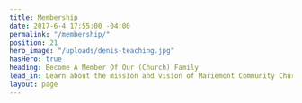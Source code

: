 ```yaml
---
title: Membership
date: 2017-6-4 17:55:00 -04:00
permalink: "/membership/"
position: 21
hero_image: "/uploads/denis-teaching.jpg"
hasHero: true
heading: Become A Member Of Our (Church) Family
lead_in: Learn about the mission and vision of Mariemont Community Church.
layout: page
---
```


